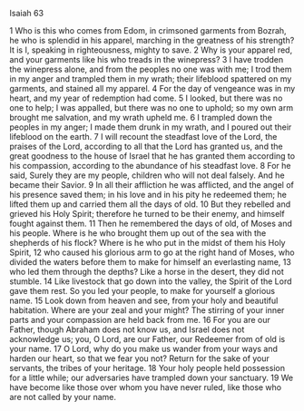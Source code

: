 Isaiah 63

1	Who is this who comes from Edom, in crimsoned garments from Bozrah, he who is splendid in his apparel, marching in the greatness of his strength? It is I, speaking in righteousness, mighty to save.
2	Why is your apparel red, and your garments like his who treads in the winepress?
3	I have trodden the winepress alone, and from the peoples no one was with me; I trod them in my anger and trampled them in my wrath; their lifeblood spattered on my garments, and stained all my apparel.
4	For the day of vengeance was in my heart, and my year of redemption had come.
5	I looked, but there was no one to help; I was appalled, but there was no one to uphold; so my own arm brought me salvation, and my wrath upheld me.
6	I trampled down the peoples in my anger; I made them drunk in my wrath, and I poured out their lifeblood on the earth.
7	I will recount the steadfast love of the Lord, the praises of the Lord, according to all that the Lord has granted us, and the great goodness to the house of Israel that he has granted them according to his compassion, according to the abundance of his steadfast love.
8	For he said, Surely they are my people, children who will not deal falsely. And he became their Savior.
9	In all their affliction he was afflicted, and the angel of his presence saved them; in his love and in his pity he redeemed them; he lifted them up and carried them all the days of old.
10	But they rebelled and grieved his Holy Spirit; therefore he turned to be their enemy, and himself fought against them.
11	Then he remembered the days of old, of Moses and his people. Where is he who brought them up out of the sea with the shepherds of his flock? Where is he who put in the midst of them his Holy Spirit,
12	who caused his glorious arm to go at the right hand of Moses, who divided the waters before them to make for himself an everlasting name,
13	who led them through the depths? Like a horse in the desert, they did not stumble.
14	Like livestock that go down into the valley, the Spirit of the Lord gave them rest. So you led your people, to make for yourself a glorious name.
15	Look down from heaven and see, from your holy and beautiful habitation. Where are your zeal and your might? The stirring of your inner parts and your compassion are held back from me.
16	For you are our Father, though Abraham does not know us, and Israel does not acknowledge us; you, O Lord, are our Father, our Redeemer from of old is your name.
17	O Lord, why do you make us wander from your ways and harden our heart, so that we fear you not? Return for the sake of your servants, the tribes of your heritage.
18	Your holy people held possession for a little while; our adversaries have trampled down your sanctuary.
19	We have become like those over whom you have never ruled, like those who are not called by your name.


